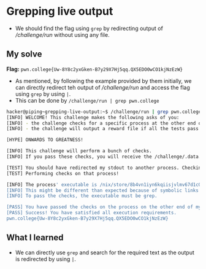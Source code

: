 # Grepping live output
- We should find the flag using `grep` by redirecting output of */challenge/run* without using any file.

## My solve
**Flag:** `pwn.college{Uw-8Y8c2yxGken-B7y29X7Hj5qq.QX5EDO0wCO1kjNzEzW}`

- As mentioned, by following the example provided by them initially, we can directly redirect teh output of */challenge/run* and access the flag using `grep` by using `|`.
- This can be done by `/challenge/run | grep pwn.college`
```bash
hacker@piping~grepping-live-output:~$ /challenge/run | grep pwn.college
[INFO] WELCOME! This challenge makes the following asks of you:
[INFO] - the challenge checks for a specific process at the other end of stdout : grep
[INFO] - the challenge will output a reward file if all the tests pass : /challenge/.data.txt

[HYPE] ONWARDS TO GREATNESS!

[INFO] This challenge will perform a bunch of checks.
[INFO] If you pass these checks, you will receive the /challenge/.data.txt file.

[TEST] You should have redirected my stdout to another process. Checking...
[TEST] Performing checks on that process!

[INFO] The process' executable is /nix/store/8b4vn1iyn6kqiisjvlmv67d1c0p3j6wj-gnugrep-3.11/bin/grep.
[INFO] This might be different than expected because of symbolic links (for example, from /usr/bin/python to /usr/bin/python3 to /usr/bin/python3.8).
[INFO] To pass the checks, the executable must be grep.

[PASS] You have passed the checks on the process on the other end of my stdout!
[PASS] Success! You have satisfied all execution requirements.
pwn.college{Uw-8Y8c2yxGken-B7y29X7Hj5qq.QX5EDO0wCO1kjNzEzW}
```

## What I learned 
- We can directly use `grep` and search for the required text as the output is redirected by using `|`.
